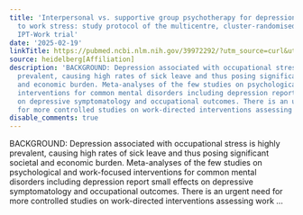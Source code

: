 ```yaml
---
title: 'Interpersonal vs. supportive group psychotherapy for depression attributed
  to work stress: study protocol of the multicentre, cluster-randomised, controlled
  IPT-Work trial'
date: '2025-02-19'
linkTitle: https://pubmed.ncbi.nlm.nih.gov/39972292/?utm_source=curl&utm_medium=rss&utm_campaign=pubmed-2&utm_content=1FakS-2QOkCT8HsMOQP1bCRQ4YzyumYOmxmF0moLsQ3dFB1E9V&fc=20220326224207&ff=20250220170953&v=2.18.0.post9+e462414
source: heidelberg[Affiliation]
description: 'BACKGROUND: Depression associated with occupational stress is highly
  prevalent, causing high rates of sick leave and thus posing significant societal
  and economic burden. Meta-analyses of the few studies on psychological and work-focused
  interventions for common mental disorders including depression report small effects
  on depressive symptomatology and occupational outcomes. There is an urgent need
  for more controlled studies on work-directed interventions assessing work ...'
disable_comments: true
---
```

BACKGROUND: Depression associated with occupational stress is highly prevalent, causing high rates of sick leave and thus posing significant societal and economic burden. Meta-analyses of the few studies on psychological and work-focused interventions for common mental disorders including depression report small effects on depressive symptomatology and occupational outcomes. There is an urgent need for more controlled studies on work-directed interventions assessing work ...